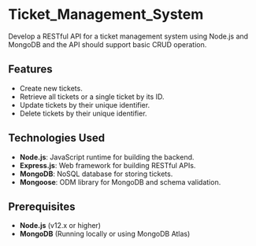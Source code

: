 # Ticket_Management_System
Develop a RESTful API for a ticket management system using Node.js and MongoDB and the API should support basic CRUD operation.

## Features

- Create new tickets.
- Retrieve all tickets or a single ticket by its ID.
- Update tickets by their unique identifier.
- Delete tickets by their unique identifier.

## Technologies Used

- **Node.js**: JavaScript runtime for building the backend.
- **Express.js**: Web framework for building RESTful APIs.
- **MongoDB**: NoSQL database for storing tickets.
- **Mongoose**: ODM library for MongoDB and schema validation.

## Prerequisites

- **Node.js** (v12.x or higher)
- **MongoDB** (Running locally or using MongoDB Atlas)
